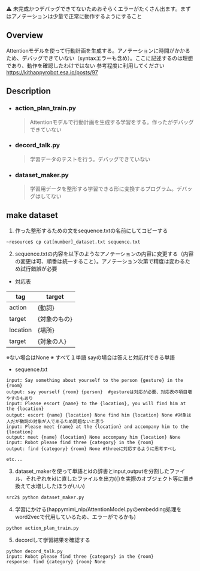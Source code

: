 
:warning: 未完成かつデバッグできてないためおそらくエラーがたくさん出ます。まずはアノテーションは少量で正常に動作するようにすること
## Overview
Attentionモデルを使って行動計画を生成する。アノテーションに時間がかかるため、デバッグできていない（syntaxエラーも含め）。ここに記述するのは理想であり、動作を確認したわけではない
参考程度に利用してください
https://kithappyrobot.esa.io/posts/97

## Description

- ### action_plan_train.py
    > Attentionモデルで行動計画を生成する学習をする。作ったがデバッグできていない

- ### decord_talk.py
    > 学習データのテストを行う。デバッグできていない

- ### dataset_maker.py
    > 学習用データを整形する学習できる形に変換するプログラム。デバッグはしてない

## make dataset

1. 作った整形するための文をsequence.txtの名前にしてコピーする
```
~resource$ cp cat[number]_dataset.txt sequence.txt
```
2. sequence.txtの内容を以下のようなアノテーションの内容に変更する（内容の変更は可、順番は統一すること）。アノテーション次第で精度は変わるため試行錯誤が必要
- 対応表　

|  tag  |  target  |
|  ----  |  ----  |
| action | {動詞} |
|  target  |  {対象のもの}  |
|  location  |  {場所}  |
|  target  |  {対象の人}  |

※ない場合はNone
※ すべて１単語 sayの場合は答えと対応付できる単語
- sequence.txt
```
input: Say something about yourself to the person {gesture} in the {room}
output: say yourself {room} {person}  #gestureは対応が必要、対応表の項目増やすのもあり
input: Please escort {name} to the {location}, you will find him at the {location}
output: escort {name} {location} None find him {location} None #対象は人だが動詞の対象が人であるため問題ないと思う
input: Please meet {name} at the {location} and accompany him to the {location}
output: meet {name} {location} None accompany him {location} None
input: Robot please find three {category} in the {room}
output: find {category} {room} None #threeに対応するように思考すべし

etc...
```
3. dataset_makerを使って単語とidの辞書とinput,outputを分割したファイル、それぞれをidに直したファイルを出力({}を実際のオブジェクト等に置き換えて水増ししたほうがいい)
```
src2$ python dataset_maker.py
```
4. 学習にかける(happymimi_nlp/AttentionModel.pyのembedding処理をword2vecで代用しているため、エラーがでるかも)
```
python action_plan_train.py
```
5. decordして学習結果を確認する

```
python decord_talk.py
input: Robot please find three {category} in the {room}
response: find {category} {room} None
```

